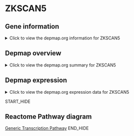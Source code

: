 <h1>ZKSCAN5</h1>

<h2>Gene information</h2>
<details>
  <summary>Click to view the depmap.org information for ZKSCAN5</summary>
  <iframe src="https://depmap.org/portal/gene/ZKSCAN5?tab=about" style="border:none;width:100%;height:800px"></iframe>
</details>

<h2>Depmap overview</h2>
<details>
  <summary>Click to view the depmap.org summary for ZKSCAN5</summary>
  <iframe src="https://depmap.org/portal/gene/ZKSCAN5?tab=overview" style="border:none;width:100%;height:800px"></iframe>
</details>

<h2>Depmap expression</h2>
<details>
  <summary>Click to view the depmap.org expression data for ZKSCAN5</summary>
  <iframe src="https://depmap.org/portal/gene/ZKSCAN5?tab=characterization" style="border:none;width:100%;height:800px"></iframe>
</details>


START_HIDE
<h2>Reactome Pathway diagram</h2>
<a href="https://reactome.org/PathwayBrowser/#/R-HSA-212436">Generic Transcription Pathway</a>
END_HIDE


